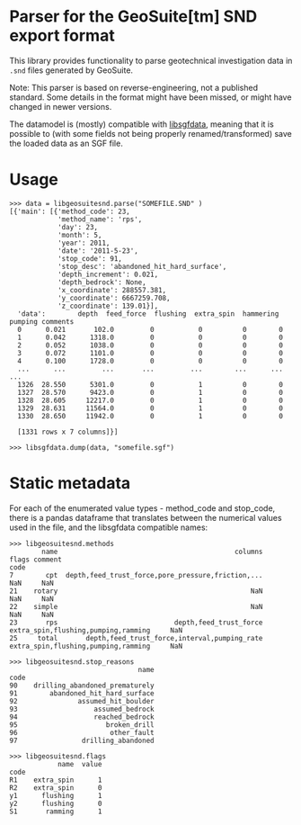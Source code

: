 # Parser for the GeoSuite[tm] SND export format

This library provides functionality to parse geotechnical
investigation data in `.snd` files generated by GeoSuite.

Note: This parser is based on reverse-engineering, not a published standard.
Some details in the format might have been missed, or might have changed in newer versions.

The datamodel is (mostly) compatible with
[libsgfdata](https://github.com/emerald-geomodelling/libsgfdata),
meaning that it is possible to (with some fields not being properly
renamed/transformed) save the loaded data as an SGF file.

# Usage

```
>>> data = libgeosuitesnd.parse("SOMEFILE.SND" )
[{'main': [{'method_code': 23,
            'method_name': 'rps',
            'day': 23,
            'month': 5,
            'year': 2011,
            'date': '2011-5-23',
            'stop_code': 91,
            'stop_desc': 'abandoned_hit_hard_surface',
            'depth_increment': 0.021,
            'depth_bedrock': None,
            'x_coordinate': 288557.381,
            'y_coordinate': 6667259.708,
            'z_coordinate': 139.01}],
  'data':        depth  feed_force  flushing  extra_spin  hammering  pumping comments
  0      0.021       102.0         0           0          0        0         
  1      0.042      1318.0         0           0          0        0         
  2      0.052      1038.0         0           0          0        0         
  3      0.072      1101.0         0           0          0        0         
  4      0.100      1728.0         0           0          0        0         
  ...      ...         ...       ...         ...        ...      ...      ...
  1326  28.550      5301.0         0           1          0        0         
  1327  28.570      9423.0         0           1          0        0         
  1328  28.605     12217.0         0           1          0        0         
  1329  28.631     11564.0         0           1          0        0         
  1330  28.650     11942.0         0           1          0        0         
  
  [1331 rows x 7 columns]}]
  
>>> libsgfdata.dump(data, "somefile.sgf")
```

# Static metadata
For each of the enumerated value types - method_code and stop_code, there is a pandas dataframe that translates between the numerical values used
in the file, and the libsgfdata compatible names:

```
>>> libgeosuitesnd.methods
        name                                            columns                                flags comment
code                                                                                                        
7        cpt  depth,feed_trust_force,pore_pressure,friction,...                                  NaN     NaN
21    rotary                                                NaN                                  NaN     NaN
22    simple                                                NaN                                  NaN     NaN
23       rps                             depth,feed_trust_force  extra_spin,flushing,pumping,ramming     NaN
25     total       depth,feed_trust_force,interval,pumping_rate  extra_spin,flushing,pumping,ramming     NaN

>>> libgeosuitesnd.stop_reasons
                                name
code                                
90    drilling_abandoned_prematurely
91        abandoned_hit_hard_surface
92               assumed_hit_boulder
93                   assumed_bedrock
94                   reached_bedrock
95                      broken_drill
96                       other_fault
97                drilling_abandoned

>>> libgeosuitesnd.flags
            name  value
code                   
R1    extra_spin      1
R2    extra_spin      0
y1      flushing      1
y2      flushing      0
S1       ramming      1
```

